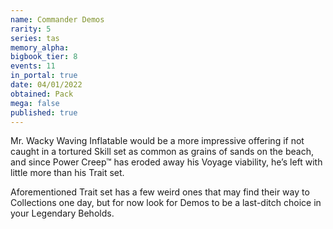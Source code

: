 ```yaml
---
name: Commander Demos
rarity: 5
series: tas
memory_alpha:
bigbook_tier: 8
events: 11
in_portal: true
date: 04/01/2022
obtained: Pack
mega: false
published: true
---
```


Mr. Wacky Waving Inflatable would be a more impressive offering if not caught in a tortured Skill set as common as grains of sands on the beach, and since Power Creep™ has eroded away his Voyage viability, he’s left with little more than his Trait set. 

Aforementioned Trait set has a few weird ones that may find their way to Collections one day, but for now look for Demos to be a last-ditch choice in your Legendary Beholds.
